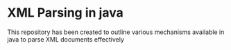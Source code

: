 # XML Parsing in java

This repository has been created to outline various mechanisms available in java to parse XML documents effectively



